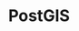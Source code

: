 ---
title: PostGIS
categories:
  - relational-database
docs:
  - id: java
    url: https://java.testcontainers.org/modules/databases/postgres/
    maintainer: core
    example: |
      ```java
      var image = DockerImageName.parse("postgis/postgis:12-3.0")
          .asCompatibleSubstituteFor("postgres");
      var postgis = new PostgreSQLContainer<>(image);
      postgis.start();
      ```
  - id: go
    url: https://golang.testcontainers.org/modules/postgres/
    maintainer: core
    example: |
      ```go
      postgisContainer, err := postgres.RunContainer(ctx,
        testcontainers.WithImage("postgis/postgis:12-3.0"),
        postgres.WithDatabase("test"),
        postgres.WithUsername("user"),
        postgres.WithPassword("password"),
      )
      ```
  - id: dotnet
    url: https://www.nuget.org/packages/Testcontainers.PostgreSql
    maintainer: core
    example: |
      ```csharp
      var postgisContainer = new PostgreSqlBuilder()
        .WithImage("postgis/postgis:12-3.0")
        .Build();
      postgisContainer.StartAsync();
      ```
  - id: nodejs
    url: https://node.testcontainers.org/modules/postgresql/
    maintainer: core
    example: |
      ```javascript
      const container = await new PostgreSqlContainer(image = "postgis/postgis:12-3.0").start();
      ```
description: |
  PostGIS extends the capabilities of the PostgreSQL relational database by adding support for storing, indexing, and querying geospatial data.
---